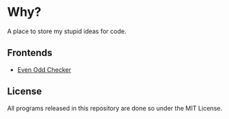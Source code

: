 # Why?
A place to store my stupid ideas for code.

## Frontends
- <a href="https://vivaansinghvi07.github.io/why/even-odd-checker/index.html" target="blank">Even Odd Checker</a>

## License
All programs released in this repository are done so under the MIT License.
